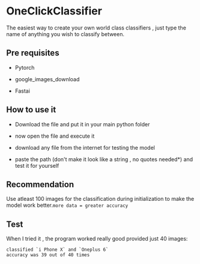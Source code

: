 # OneClickClassifier

The easiest way to create your own world class classifiers , just type the name of anything you wish to classify between.

## Pre requisites 

* Pytorch

* google_images_download

* Fastai


## How to use it 

* Download the file and put it in your main python folder 

* now open the file and execute it 

* download any file from the internet for testing the model 

* paste the path (don't make it look like a string , no quotes needed*) and test it for yourself

## Recommendation

Use atleast 100 images for the classification during initialization to make the model work better.`more data = greater accuracy`

## Test

When I tried it , the program worked really good provided just 40 images:

    classified `i Phone X` and `Oneplus 6`
    accuracy was 39 out of 40 times
    
    
